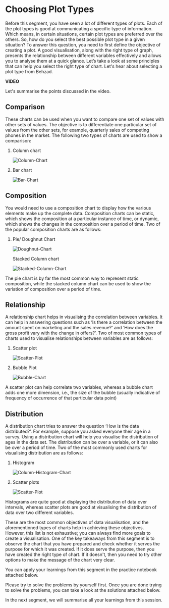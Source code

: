 # Choosing Plot Types

Before this segment, you have seen a lot of different types of plots. Each of the plot types is good at communicating a specific type of information. Which means, in certain situations, certain plot types are preferred over the others. So, how do you select the best possible plot type in a given situation? To answer this question, you need to first define the objective of creating a plot. A good visualisation, along with the right type of graph, presents the relationship between different variables effectively and allows you to analyse them at a quick glance. Let’s take a look at some principles that can help you select the right type of chart. Let's hear about selecting a plot type from Behzad.

**VIDEO**

Let's summarise the points discussed in the video.

## **Comparison**

These charts can be used when you want to compare one set of values with other sets of values. The objective is to differentiate one particular set of values from the other sets, for example, quarterly sales of competing phones in the market. The following two types of charts are used to show a comparison:  

1. Column chart

   ![Column-Chart](https://i.ibb.co/6HXpyw1/Column-Chart.jpg)

2. Bar chart

   ![Bar-Chart](https://i.ibb.co/KGQbN5h/Bar-Chart.jpg)

## **Composition**

You would need to use a composition chart to display how the various elements make up the complete data. Composition charts can be static, which shows the composition at a particular instance of time, or dynamic, which shows the changes in the composition over a period of time. Two of the popular composition charts are as follows:

1. Pie/ Doughnut Chart  

   ![Doughnut-Chart](https://i.ibb.co/wzKYyVR/Doughnut-Chart.jpg)

   Stacked Column chart

   ![Stacked-Column-Chart](https://i.ibb.co/PzwJJ9M/Stacked-Column-Chart.jpg)

The pie chart is by far the most common way to represent static composition, while the stacked column chart can be used to show the variation of composition over a period of time.

## **Relationship**

A relationship chart helps in visualising the correlation between variables. It can help in answering questions such as ‘Is there a correlation between the amount spent on marketing and the sales revenue?’ and ‘How does the gross profit vary with the change in offers?’. Two of most common types of charts used to visualise relationships between variables are as follows:

1. Scatter plot

   ![Scatter-Plot](https://i.ibb.co/yRm9dS4/Scatter-Plot.jpg)

2. Bubble Plot  

   ![Bubble-Chart](https://i.ibb.co/txpsQjs/Bubble-Chart.jpg)

A scatter plot can help correlate two variables, whereas a bubble chart adds one more dimension, i.e., the size of the bubble (usually indicative of frequency of occurrence of that particular data point)

## Distribution

A distribution chart tries to answer the question ‘How is the data distributed?’. For example, suppose you asked everyone their age in a survey. Using a distribution chart will help you visualise the distribution of ages in the data set. The distribution can be over a variable, or it can also be over a period of time. Two of the most commonly used charts for visualising distribution are as follows:

1. Histogram

   ![Column-Histogram-Chart](https://i.ibb.co/DVL47nK/Column-Histogram-Chart.jpg)

2. Scatter plots

   ![Scatter-Plot](https://i.ibb.co/yRm9dS4/Scatter-Plot.jpg)

Histograms are quite good at displaying the distribution of data over intervals, whereas scatter plots are good at visualising the distribution of data over two different variables.

These are the most common objectives of data visualisation, and the aforementioned types of charts help in achieving these objectives. However, this list is not exhaustive; you can always find more goals to create a visualisation. One of the key takeaways from this segment is to observe the chart that you have prepared and check whether it serves the purpose for which it was created. If it does serve the purpose, then you have created the right type of chart. If it doesn't, then you need to try other options to make the message of the chart very clear.

You can apply your learnings from this segment in the practice notebook attached below.

Please try to solve the problems by yourself first. Once you are done trying to solve the problems, you can take a look at the solutions attached below.

In the next segment, we will summarise all your learnings from this session.
